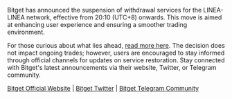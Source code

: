 Bitget has announced the suspension of withdrawal services for the LINEA-LINEA network, effective from 20:10 (UTC+8) onwards. This move is aimed at enhancing user experience and ensuring a smoother trading environment.

For those curious about what lies ahead, [read more here](https://chain-base.xyz/bitget-suspends-linea-linea-network-withdrawal-services). The decision does not impact ongoing trades; however, users are encouraged to stay informed through official channels for updates on service restoration. Stay connected with Bitget's latest announcements via their website, Twitter, or Telegram community.

[Bitget Official Website](https://www.bitget.com) | [Bitget Twitter](https://twitter.com/bitgetglobal) | [Bitget Telegram Community](https://t.me/BitgetENOfficial)